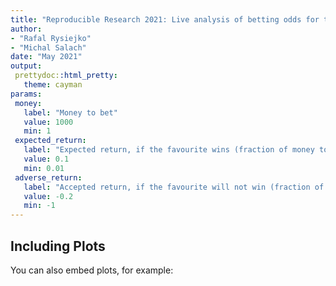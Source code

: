 ```yaml
---
title: "Reproducible Research 2021: Live analysis of betting odds for tennis matches"
author:
- "Rafal Rysiejko"
- "Michal Salach"
date: "May 2021"
output:
 prettydoc::html_pretty:
   theme: cayman
params:
 money:
   label: "Money to bet"
   value: 1000
   min: 1
 expected_return:
   label: "Expected return, if the favourite wins (fraction of money to bet)"
   value: 0.1
   min: 0.01
 adverse_return:
   label: "Accepted return, if the favourite will not win (fraction of money to bet)"
   value: -0.2
   min: -1
---
```




## Including Plots

You can also embed plots, for example:




